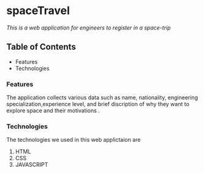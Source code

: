 # spaceTravel

*This is a web application for engineers to register in a space-trip*


## Table of Contents

- Features
- Technologies

### Features
The application collects various data such as name, nationality, engineering specialization,experience level, and brief discription of why they want to explore
space and their motivations . 

### Technologies
The technologies we used in this web applictaion are
1. HTML
2. CSS
3. JAVASCRIPT
